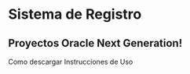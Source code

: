 <h1>Sistema de Registro</h1>
<h2>Proyectos Oracle Next Generation!</h2>
Como descargar
Instrucciones de Uso
